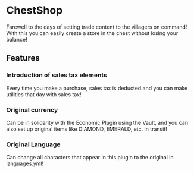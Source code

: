 # ChestShop

Farewell to the days of setting trade content to the villagers on command!
With this you can easily create a store in the chest without losing your balance!

## Features

### Introduction of sales tax elements
Every time you make a purchase, sales tax is deducted and you can make utilities that day with sales tax!

### Original currency
Can be in solidarity with the Economic Plugin using the Vault, and you can also set up original items like DIAMOND, EMERALD, etc. in transit!

### Original Language
Can change all characters that appear in this plugin to the original in languages.yml!
